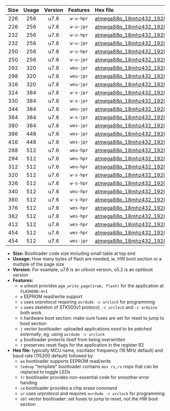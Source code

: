 |Size|Usage|Version|Features|Hex file|
|:-:|:-:|:-:|:-:|:--|
|226|256|u7.6|`w-u-hpr`|[atmega88p_18mhz432_19200bps_ur.hex](https://raw.githubusercontent.com/stefanrueger/urboot/main//atmega88p_18mhz432_19200bps_ur.hex)|
|226|256|u7.6|`w-u-jpr`|[atmega88p_18mhz432_19200bps_ur_vbl.hex](https://raw.githubusercontent.com/stefanrueger/urboot/main//atmega88p_18mhz432_19200bps_ur_vbl.hex)|
|232|256|u7.6|`w-u-hpr`|[atmega88p_18mhz432_19200bps_lednop_ur.hex](https://raw.githubusercontent.com/stefanrueger/urboot/main//atmega88p_18mhz432_19200bps_lednop_ur.hex)|
|232|256|u7.6|`w-u-jpr`|[atmega88p_18mhz432_19200bps_lednop_ur_vbl.hex](https://raw.githubusercontent.com/stefanrueger/urboot/main//atmega88p_18mhz432_19200bps_lednop_ur_vbl.hex)|
|250|256|u7.6|`w-u-hpr`|[atmega88p_18mhz432_19200bps_lednop_fr_ur.hex](https://raw.githubusercontent.com/stefanrueger/urboot/main//atmega88p_18mhz432_19200bps_lednop_fr_ur.hex)|
|250|256|u7.6|`w-u-jpr`|[atmega88p_18mhz432_19200bps_lednop_fr_ur_vbl.hex](https://raw.githubusercontent.com/stefanrueger/urboot/main//atmega88p_18mhz432_19200bps_lednop_fr_ur_vbl.hex)|
|292|320|u7.6|`weu-jpr`|[atmega88p_18mhz432_19200bps_ee_ur_vbl.hex](https://raw.githubusercontent.com/stefanrueger/urboot/main//atmega88p_18mhz432_19200bps_ee_ur_vbl.hex)|
|298|320|u7.6|`weu-jpr`|[atmega88p_18mhz432_19200bps_ee_lednop_ur_vbl.hex](https://raw.githubusercontent.com/stefanrueger/urboot/main//atmega88p_18mhz432_19200bps_ee_lednop_ur_vbl.hex)|
|316|320|u7.6|`weu-jpr`|[atmega88p_18mhz432_19200bps_ee_lednop_fr_ur_vbl.hex](https://raw.githubusercontent.com/stefanrueger/urboot/main//atmega88p_18mhz432_19200bps_ee_lednop_fr_ur_vbl.hex)|
|324|384|u7.6|`w-s-jpr`|[atmega88p_18mhz432_19200bps_vbl.hex](https://raw.githubusercontent.com/stefanrueger/urboot/main//atmega88p_18mhz432_19200bps_vbl.hex)|
|330|384|u7.6|`w-s-jpr`|[atmega88p_18mhz432_19200bps_lednop_vbl.hex](https://raw.githubusercontent.com/stefanrueger/urboot/main//atmega88p_18mhz432_19200bps_lednop_vbl.hex)|
|344|384|u7.6|`weu-jpr`|[atmega88p_18mhz432_19200bps_ee_lednop_fr_ce_ur_vbl.hex](https://raw.githubusercontent.com/stefanrueger/urboot/main//atmega88p_18mhz432_19200bps_ee_lednop_fr_ce_ur_vbl.hex)|
|364|384|u7.6|`w-s-jpr`|[atmega88p_18mhz432_19200bps_lednop_fr_vbl.hex](https://raw.githubusercontent.com/stefanrueger/urboot/main//atmega88p_18mhz432_19200bps_lednop_fr_vbl.hex)|
|380|384|u7.6|`wes-jpr`|[atmega88p_18mhz432_19200bps_ee_vbl.hex](https://raw.githubusercontent.com/stefanrueger/urboot/main//atmega88p_18mhz432_19200bps_ee_vbl.hex)|
|386|448|u7.6|`wes-jpr`|[atmega88p_18mhz432_19200bps_ee_lednop_vbl.hex](https://raw.githubusercontent.com/stefanrueger/urboot/main//atmega88p_18mhz432_19200bps_ee_lednop_vbl.hex)|
|416|448|u7.6|`wes-jpr`|[atmega88p_18mhz432_19200bps_ee_lednop_fr_vbl.hex](https://raw.githubusercontent.com/stefanrueger/urboot/main//atmega88p_18mhz432_19200bps_ee_lednop_fr_vbl.hex)|
|288|512|u7.6|`weu-hpr`|[atmega88p_18mhz432_19200bps_ee_ur.hex](https://raw.githubusercontent.com/stefanrueger/urboot/main//atmega88p_18mhz432_19200bps_ee_ur.hex)|
|294|512|u7.6|`weu-hpr`|[atmega88p_18mhz432_19200bps_ee_lednop_ur.hex](https://raw.githubusercontent.com/stefanrueger/urboot/main//atmega88p_18mhz432_19200bps_ee_lednop_ur.hex)|
|312|512|u7.6|`weu-hpr`|[atmega88p_18mhz432_19200bps_ee_lednop_fr_ur.hex](https://raw.githubusercontent.com/stefanrueger/urboot/main//atmega88p_18mhz432_19200bps_ee_lednop_fr_ur.hex)|
|320|512|u7.6|`w-s-hpr`|[atmega88p_18mhz432_19200bps.hex](https://raw.githubusercontent.com/stefanrueger/urboot/main//atmega88p_18mhz432_19200bps.hex)|
|326|512|u7.6|`w-s-hpr`|[atmega88p_18mhz432_19200bps_lednop.hex](https://raw.githubusercontent.com/stefanrueger/urboot/main//atmega88p_18mhz432_19200bps_lednop.hex)|
|340|512|u7.6|`weu-hpr`|[atmega88p_18mhz432_19200bps_ee_lednop_fr_ce_ur.hex](https://raw.githubusercontent.com/stefanrueger/urboot/main//atmega88p_18mhz432_19200bps_ee_lednop_fr_ce_ur.hex)|
|360|512|u7.6|`w-s-hpr`|[atmega88p_18mhz432_19200bps_lednop_fr.hex](https://raw.githubusercontent.com/stefanrueger/urboot/main//atmega88p_18mhz432_19200bps_lednop_fr.hex)|
|376|512|u7.6|`wes-hpr`|[atmega88p_18mhz432_19200bps_ee.hex](https://raw.githubusercontent.com/stefanrueger/urboot/main//atmega88p_18mhz432_19200bps_ee.hex)|
|382|512|u7.6|`wes-hpr`|[atmega88p_18mhz432_19200bps_ee_lednop.hex](https://raw.githubusercontent.com/stefanrueger/urboot/main//atmega88p_18mhz432_19200bps_ee_lednop.hex)|
|412|512|u7.6|`wes-hpr`|[atmega88p_18mhz432_19200bps_ee_lednop_fr.hex](https://raw.githubusercontent.com/stefanrueger/urboot/main//atmega88p_18mhz432_19200bps_ee_lednop_fr.hex)|
|454|512|u7.6|`wes-hpr`|[atmega88p_18mhz432_19200bps_ee_lednop_fr_ce.hex](https://raw.githubusercontent.com/stefanrueger/urboot/main//atmega88p_18mhz432_19200bps_ee_lednop_fr_ce.hex)|
|454|512|u7.6|`wes-jpr`|[atmega88p_18mhz432_19200bps_ee_lednop_fr_ce_vbl.hex](https://raw.githubusercontent.com/stefanrueger/urboot/main//atmega88p_18mhz432_19200bps_ee_lednop_fr_ce_vbl.hex)|

- **Size:** Bootloader code size including small table at top end
- **Useage:** How many bytes of flash are needed, ie, HW boot section or a multiple of the page size
- **Version:** For example, u7.6 is an urboot version, o5.2 is an optiboot version
- **Features:**
  + `w` urboot provides `pgm_write_page(sram, flash)` for the application at `FLASHEND-4+1`
  + `e` EEPROM read/write support
  + `u` uses urprotocol requiring `avrdude -c urclock` for programming
  + `s` uses skeleton of STK500v1 protocol; `-c urclock` and `-c arduino` both work
  + `h` hardware boot section: make sure fuses are set for reset to jump to boot section
  + `j` vector bootloader: uploaded applications *need to be patched externally*, eg, using `avrdude -c urclock`
  + `p` bootloader protects itself from being overwritten
  + `r` preserves reset flags for the application in the register R2
- **Hex file:** typically MCU name, oscillator frequency (16 MHz default) and baud rate (115200 default) followed by
  + `ee` bootloader supports EEPROM read/write
  + `lednop` "template" bootloader contains `mov rx,rx` nops that can be replaced to toggle LEDs
  + `fr` bootloader provides non-essential code for smoother error handing
  + `ce` bootloader provides a chip erase command
  + `ur` uses urprotocol and requires `avrdude -c urclock` for programming
  + `vbl` vector bootloader: set fuses to jump to reset, not the HW boot section
